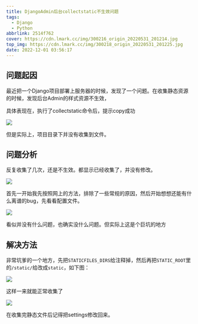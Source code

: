 ```yaml
---
title: DjangoAdmin后台collectstatic不生效问题
tags:
  - Django
  - Python
abbrlink: 2514f762
cover: https://cdn.lmark.cc/img/300216_origin_20220531_201214.jpg
top_img: https://cdn.lmark.cc/img/300218_origin_20220531_201225.jpg
date: 2022-12-01 03:56:17
---
```




## 问题起因

最近把一个Django项目部署上服务器的时候，发现了一个问题。在收集静态资源的时候，发现后台Admin的样式资源不生效，

具体表现在，执行了collectstatic命令后，提示copy成功

![](http://cdn.lmark.cc/img/image-20221202190134796.png)

但是实际上，项目目录下并没有收集到文件。



## 问题分析

反复收集了几次，还是不生效。都显示已经收集了，并没有修改。

![](http://cdn.lmark.cc/img/image-20221202190509177.png)

首先一开始我先按照网上的方法，排除了一些常规的原因，然后开始想想还能有什么离谱的bug，先看看配置文件。

![](http://cdn.lmark.cc/img/image-20221202190909066.png)

看似并没有什么问题，也确实没什么问题。但实际上这是个巨坑的地方



## 解决方法

非常坑爹的一个地方，先把`STATICFILES_DIRS`给注释掉，然后再把`STATIC_ROOT`里的`/static/`给改成`static`，如下图：

![](http://cdn.lmark.cc/img/image-20221202191906353.png)

这样一来就能正常收集了

![](http://cdn.lmark.cc/img/image-20221202191757006.png)

在收集完静态文件后记得把settings修改回来。
